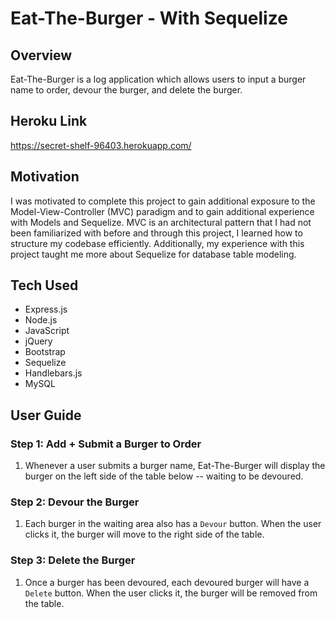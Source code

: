 # Eat-The-Burger - With Sequelize 

## Overview

Eat-The-Burger is a log application which allows users to input a burger name to order, devour the burger, and delete the burger. 

## Heroku Link
https://secret-shelf-96403.herokuapp.com/ 


## Motivation 
I was motivated to complete this project to gain additional exposure to the Model-View-Controller (MVC) paradigm and to gain additional experience with Models and Sequelize. MVC is an architectural pattern that I had not been familiarized with before and through this project, I learned how to structure my codebase efficiently. Additionally, my experience with this project taught me more about Sequelize for database table modeling.  

## Tech Used
* Express.js
* Node.js
* JavaScript
* jQuery
* Bootstrap 
* Sequelize
* Handlebars.js
* MySQL

## User Guide

### Step 1: Add + Submit a Burger to Order

1. Whenever a user submits a burger name, Eat-The-Burger will display the burger on the left side of the table below -- waiting to be devoured.

### Step 2: Devour the Burger

1. Each burger in the waiting area also has a `Devour` button. When the user clicks it, the burger will move to the right side of the table.

### Step 3: Delete the Burger
1. Once a burger has been devoured, each devoured burger will have a `Delete` button. When the user clicks it, the burger will be removed from the table.

